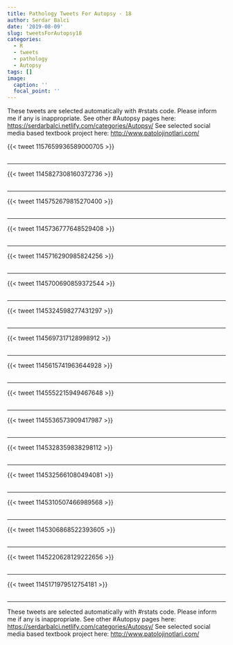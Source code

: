 ```yaml
---
title: Pathology Tweets For Autopsy - 18
author: Serdar Balci
date: '2019-08-09'
slug: tweetsForAutopsy18
categories:
  - R
  - tweets
  - pathology
  - Autopsy
tags: []
image:
  caption: ''
  focal_point: ''
---
```



These tweets are selected automatically with #rstats code. Please inform me if any is inappropriate.
See other #Autopsy pages here: https://serdarbalci.netlify.com/categories/Autopsy/ 
See selected social media based textbook project here: http://www.patolojinotlari.com/

{{< tweet 1157659936589000705 >}}
<br>
<br>
<hr>
{{< tweet 1145827308160372736 >}}
<br>
<br>
<hr>
{{< tweet 1145752679815270400 >}}
<br>
<br>
<hr>
{{< tweet 1145736777648529408 >}}
<br>
<br>
<hr>
{{< tweet 1145716290985824256 >}}
<br>
<br>
<hr>
{{< tweet 1145700690859372544 >}}
<br>
<br>
<hr>
{{< tweet 1145324598277431297 >}}
<br>
<br>
<hr>
{{< tweet 1145697317128998912 >}}
<br>
<br>
<hr>
{{< tweet 1145615741963644928 >}}
<br>
<br>
<hr>
{{< tweet 1145552215949467648 >}}
<br>
<br>
<hr>
{{< tweet 1145536573909417987 >}}
<br>
<br>
<hr>
{{< tweet 1145328359838298112 >}}
<br>
<br>
<hr>
{{< tweet 1145325661080494081 >}}
<br>
<br>
<hr>
{{< tweet 1145310507466989568 >}}
<br>
<br>
<hr>
{{< tweet 1145306868522393605 >}}
<br>
<br>
<hr>
{{< tweet 1145220628129222656 >}}
<br>
<br>
<hr>
{{< tweet 1145171979512754181 >}}
<br>
<br>
<hr>


These tweets are selected automatically with #rstats code. Please inform me if any is inappropriate.
See other #Autopsy pages here: https://serdarbalci.netlify.com/categories/Autopsy/ 
See selected social media based textbook project here: http://www.patolojinotlari.com/
